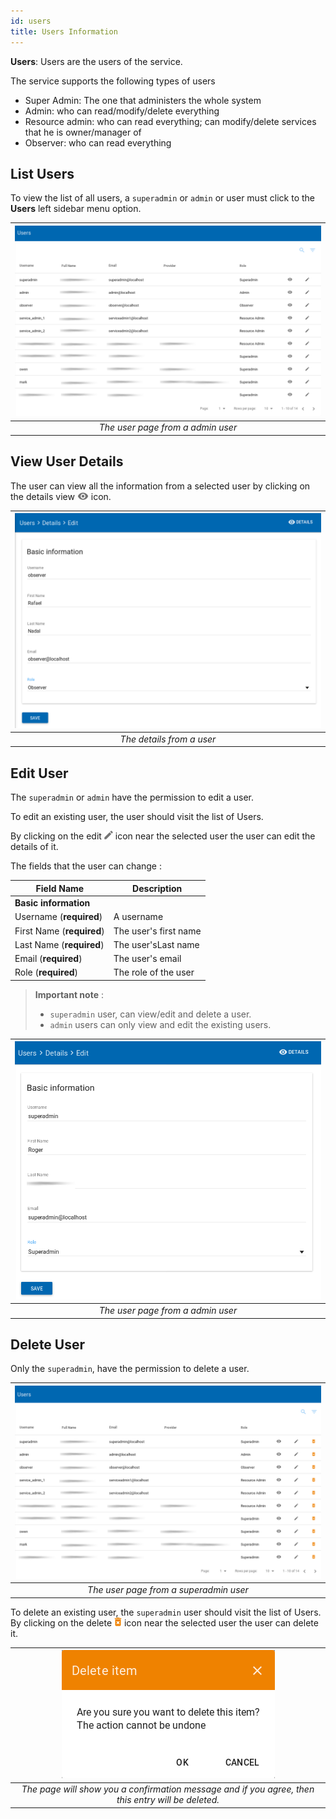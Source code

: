 ```yaml
---
id: users
title: Users Information
---
```


**Users**: Users are the users of the service.

The service supports the following types of users

 - Super Admin: The one that administers the whole system
 - Admin: who can read/modify/delete everything
 - Resource admin: who can read everything; can modify/delete services that he is owner/manager of
 - Observer: who can read everything


## List Users

To view the list of all users, a `superadmin` or `admin` or user must click to the **Users** left sidebar menu option.

| ![users_superadmin_View](assets/users_list_admin.png) |
|:--------------------------------------:|
| *The user page from a admin user* |


## View User Details

The user can view all the information from a selected user by clicking on the details view ![view_icon](assets/icons_details.png) icon.

| ![User_ViewDetails](assets/users_details.png) |
|:--------------------:|
| *The details from a user* |


## Edit User

The `superadmin` or `admin` have the permission to edit a user.

To edit an existing user, the user should visit the list of Users.

By clicking on the edit ![edit_icon](assets/icons_edit.png) icon near the selected user the user can edit the details of it.

The fields that the user can change :

| Field Name                  | Description           |
| --------------------------- | ----------------------|
| **Basic information**       |                       |
| Username (**required**)			|	A username						|
| First Name (**required**)		|	The user's first name	|
| Last Name (**required**)		|	The user'sLast name		|
| Email (**required**)				|	The user's email 			|
| Role (**required**)					|	The role of the user  |


> **Important note** :
> * `superadmin` user, can view/edit and delete a user.
> * `admin` users can only view and edit the existing users.


| ![users_edit_View](assets/users_edit_admin.png) |
|:--------------------------------------:|
| *The user page from a admin user* |


## Delete User

Only the `superadmin`, have the permission to delete a user.

| ![users_superadmin_View](assets/users_list_superadmin.png) |
|:--------------------------------------:|
| *The user page from a superadmin user* |

To delete an existing user, the `superadmin` user should visit the list of Users. By clicking on the delete ![delete_icon](assets/icons_delete.png) icon near the selected user the user can delete it.

| ![delete_entry](assets/icons_confirm_delete.png) |
|:--------------------------:|
| *The page will show you a confirmation message and if you agree, then this entry will be deleted.* |

